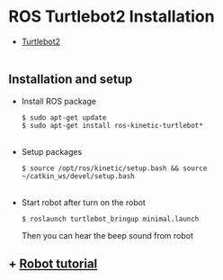 # ROS Turtlebot2 Installation
+ [Turtlebot2](https://www.turtlebot.com/turtlebot2/)
</br></br>

## Installation and setup
+ Install ROS package
  ~~~
  $ sudo apt-get update
  $ sudo apt-get install ros-kinetic-turtlebot*
  ~~~
  </br>
+ Setup packages
  ~~~
  $ source /opt/ros/kinetic/setup.bash && source ~/catkin_ws/devel/setup.bash
  ~~~
  </br>
+ Start robot after turn on the robot
  ~~~
  $ roslaunch turtlebot_bringup minimal.launch
  ~~~
  Then you can hear the beep sound from robot
  </br>

## + [Robot tutorial](https://github.com/engcang/turtlebot2) 

